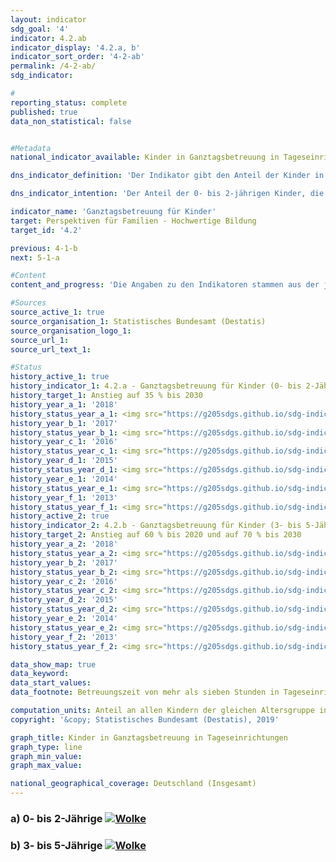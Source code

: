 ```yaml
---                   
layout: indicator                   
sdg_goal: '4'                   
indicator: 4.2.ab                   
indicator_display: '4.2.a, b'                   
indicator_sort_order: '4-2-ab'                   
permalink: /4-2-ab/                   
sdg_indicator:                    

#                   
reporting_status: complete                   
published: true                   
data_non_statistical: false                   


#Metadata                   
national_indicator_available: Kinder in Ganztagsbetreuung in Tageseinrichtungen                   

dns_indicator_definition: 'Der Indikator gibt den Anteil der Kinder in Ganztagsbetreuung am Stichtag 1. März an allen Kindern der gleichen Altersgruppe am 31. Dezember des Vorjahres an. Ganztagsbetreuung entspricht dabei einer durchgehenden vertraglich vereinbarten Betreuungszeit von mehr als sieben Stunden pro Betreuungstag; Tagespflege sowie die Betreuung von Schulkindern sind nicht berücksichtigt. Indikator 4.2.a bezieht sich auf die Gruppe der 0- bis 2-jährigen, Indikator 4.2.b auf die 3- bis 5-jährigen Kinder.'                   

dns_indicator_intention: 'Der Anteil der 0- bis 2-jährigen Kinder, die eine Ganztagsbetreuung besuchen, soll bis zum Jahr 2030 bei mindestens 35&nbsp;% liegen (4.2.a). Für die 3- bis 5-Jährigen (4.2.b) soll der Anteil bis zum Jahr 2020 auf mindestens 60&nbsp;% und bis 2030 auf mindestens 70&nbsp;% steigen. Eine Erhöhung des Anteils von Kindern in Ganztagsbetreuung ist wünschenswert, weil bedarfsgerechte Betreuungsmöglichkeiten die Vereinbarkeit von Familie und Beruf verbessern. Zudem sind sie ein wichtiger Beitrag zur Chancengerechtigkeit, zur Gleichstellung von Frauen und Männern und zur Integration.'                   

indicator_name: 'Ganztagsbetreuung für Kinder'                   
target: Perspektiven für Familien - Hochwertige Bildung                   
target_id: '4.2'                   

previous: 4-1-b                   
next: 5-1-a                   

#Content                    
content_and_progress: 'Die Angaben zu den Indikatoren stammen aus der jährlichen Statistik über Kinder und tätige Personen in Kindertageseinrichtungen des Statistischen Bundesamtes. Die Indikatoren geben den Anteil der Kinder an, für die eine tägliche Betreuungszeit von mehr als sieben Stunden vereinbart wurde. Diese Zeitangabe kann von der tatsächlich in Anspruch genommenen Betreuungsdauer abweichen. Vertraglich vereinbarte Betreuungszeiten von sieben Stunden und weniger, die ebenfalls die Vereinbarkeit von Beruf und Familie vereinfachen können, sowie weitere Betreuungsformen, zum Beispiel Tagespflege, fließen nicht ein. Darüber hinaus sind für das Themengebiet auch Informationen zu Betreuungsangeboten für Kinder ab 6 Jahren relevant. Entsprechende ergänzende Informationen bieten beispielsweise Daten der Kultusministerkonferenz (siehe letzter Abschnitt).<br><br>Im Jahr 2018 war für 45,9&nbsp;% der 3- bis 5-Jährigen (Kindergartenalter) eine Ganztagsbetreuung in Kindertageseinrichtungen vereinbart. Für Kinder unter 3 Jahren (Krippenalter) lag dieser Wert bei 16,5&nbsp;%. Somit erhöhte sich der Anteil der ganztags betreuten Kinder bei den 3- bis 5-Jährigen seit 2006 um knapp 24 Prozentpunkte und hat sich damit mehr als verdoppelt. Die ganztägige Betreuung der Kinder unter 3 Jahren stieg von 2006 bis 2018 um 10,6 Prozentpunkte und hat sich damit nahezu verdreifacht. Insgesamt entwickeln sich beide Indikatoren in die richtige Richtung, wobei Indikator 4.2.b näher am Zielwert liegt als Indikator 4.2.a. <br><br>Die absolute Zahl der ganztags in Kindertageseinrichtungen betreuten Kinder unter 6 Jahren lag 2018 bei 1,4 Millionen; die Zahl der Kinder in Teilzeitbetreuung bei rund 1,3 Millionen. Weitere rund 61&nbsp;000 Kinder im Alter von unter 6 Jahren wurden ganztägig in öffentlich geförderter Tagespflege betreut. Daneben geht ein Teil der 5-jährigen Kinder bereits zur Schule. <br><br>Mehr als ein Viertel der in Kindertageseinrichtungen und in öffentlich geförderter Tagespflege betreuten Kinder unter 6 Jahren hatte einen Migrationshintergrund, das heißt, mindestens ein Elternteil war ausländischer Herkunft. Die Betreuungsquote betrug bei diesen Kindern im Jahr 2018&nbsp;50&nbsp;%; bei Kindern ohne Migrationshintergrund lag sie bei 69&nbsp;%. <br><br>Bei der Ganztagsbetreuung in Tageseinrichtungen besteht ein deutliches Gefälle zwischen den ost- und westdeutschen Bundesländern. Die höchsten Ganztagsquoten für 0- bis 2-Jährige sind in den östlichen Bundesländern sowie in Berlin zu verzeichnen. Die Spanne bewegt sich zwischen 49,2&nbsp;% in Thüringen und 9,7&nbsp;% in Baden-Württemberg. Bei den 3- bis 5-Jährigen weist ebenfalls Thüringen mit 91,8&nbsp;% die höchste Ganztagsbetreuungsquote auf; Baden-Württemberg mit 24,5&nbsp;% die niedrigste (jeweils 2018). <br><br>Im Hinblick auf die Betreuungsmöglichkeiten für Schulkinder spielen auch Horte und Ganztagsschulen eine bedeutsame Rolle. 2018 wurden in Kindertageseinrichtungen (Horten) 19&nbsp;000 Kinder von 5 bis 13 Jahren ganztags und rund 483&nbsp;200 Kinder in Teilzeit betreut (die Unterrichtszeit gilt nicht als Betreuungszeit). Der Anteil der Ganztagsschülerinnen und Ganztagsschüler gemessen an allen Schülerinnen und Schülern in allgemeinbildenden Schulen lag im Schuljahr 2016/2017 bei 42,5&nbsp;%. Hier sind jedoch alle Schulformen und somit auch Schülerinnen und Schüler über 13 Jahren einbezogen. An Grundschulen wurden im gleichen Schuljahr 40,1&nbsp;% der Kinder ganztags betreut. Im Vergleich zum Jahr 2006 ist die Zahl der Ganztagsschülerinnen und -schüler deutlich gestiegen, und zwar von knapp 1,5 Millionen auf 3,1 Millionen (allgemeinbildende Schulen insgesamt) und von 400&nbsp;000 auf 1,1 Millionen in Grundschulen.'                   

#Sources
source_active_1: true                           
source_organisation_1: Statistisches Bundesamt (Destatis)                           
source_organisation_logo_1:                            
source_url_1:                            
source_url_text_1:                            

#Status                   
history_active_1: true                   
history_indicator_1: 4.2.a - Ganztagsbetreuung für Kinder (0- bis 2-Jährige)                   
history_target_1: Anstieg auf 35 % bis 2030
history_year_a_1: '2018'                           
history_status_year_a_1: <img src="https://g205sdgs.github.io/sdg-indicators/public/Wettersymbole/Wolke.png" alt="Wolke" />
history_year_b_1: '2017'                           
history_status_year_b_1: <img src="https://g205sdgs.github.io/sdg-indicators/public/Wettersymbole/Wolke.png" alt="Wolke" />
history_year_c_1: '2016'                           
history_status_year_c_1: <img src="https://g205sdgs.github.io/sdg-indicators/public/Wettersymbole/Wolke.png" alt="Wolke" />
history_year_d_1: '2015'                           
history_status_year_d_1: <img src="https://g205sdgs.github.io/sdg-indicators/public/Wettersymbole/Wolke.png" alt="Wolke" />
history_year_e_1: '2014'                           
history_status_year_e_1: <img src="https://g205sdgs.github.io/sdg-indicators/public/Wettersymbole/Sonne.png" alt="Sonne" />
history_year_f_1: '2013'                           
history_status_year_f_1: <img src="https://g205sdgs.github.io/sdg-indicators/public/Wettersymbole/Sonne.png" alt="Sonne" />
history_active_2: true                   
history_indicator_2: 4.2.b - Ganztagsbetreuung für Kinder (3- bis 5-Jährige)                   
history_target_2: Anstieg auf 60 % bis 2020 und auf 70 % bis 2030
history_year_a_2: '2018'                           
history_status_year_a_2: <img src="https://g205sdgs.github.io/sdg-indicators/public/Wettersymbole/Wolke.png" alt="Wolke" />
history_year_b_2: '2017'                           
history_status_year_b_2: <img src="https://g205sdgs.github.io/sdg-indicators/public/Wettersymbole/Wolke.png" alt="Wolke" />
history_year_c_2: '2016'                           
history_status_year_c_2: <img src="https://g205sdgs.github.io/sdg-indicators/public/Wettersymbole/Wolke.png" alt="Wolke" />
history_year_d_2: '2015'                           
history_status_year_d_2: <img src="https://g205sdgs.github.io/sdg-indicators/public/Wettersymbole/Wolke.png" alt="Wolke" />
history_year_e_2: '2014'                           
history_status_year_e_2: <img src="https://g205sdgs.github.io/sdg-indicators/public/Wettersymbole/Leicht bewölkt.png" alt="Leicht bewölkt" />
history_year_f_2: '2013'                           
history_status_year_f_2: <img src="https://g205sdgs.github.io/sdg-indicators/public/Wettersymbole/Leicht bewölkt.png" alt="Leicht bewölkt" />

data_show_map: true
data_keyword:                    
data_start_values:                    
data_footnote: Betreuungszeit von mehr als sieben Stunden in Tageseinrichtungen, ohne Tagespflege.                   

computation_units: Anteil an allen Kindern der gleichen Altersgruppe in&nbsp;%                   
copyright: '&copy; Statistisches Bundesamt (Destatis), 2019'                   

graph_title: Kinder in Ganztagsbetreuung in Tageseinrichtungen                   
graph_type: line                   
graph_min_value:                    
graph_max_value:                    

national_geographical_coverage: Deutschland (Insgesamt)                   
---
```

<h3>a) 0- bis 2-Jährige                               
  <a href="https://nachhaltige-entwicklung-deutschland.github.io/open-sdg-site-starter/status/"><img src="https://g205sdgs.github.io/sdg-indicators/public/Wettersymbole/Wolke.png" alt="Wolke" />                               
  </a>                               
</h3>                               

<h3>b) 3- bis 5-Jährige                               
  <a href="https://nachhaltige-entwicklung-deutschland.github.io/open-sdg-site-starter/status/"><img src="https://g205sdgs.github.io/sdg-indicators/public/Wettersymbole/Wolke.png" alt="Wolke" />                               
  </a>                               
</h3>